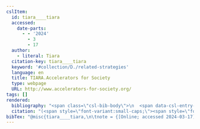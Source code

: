 ```yaml
---
cslItem:
  id: tiara____tiara
  accessed:
    date-parts:
      - - '2024'
        - 3
        - 17
  author:
    - literal: Tiara
  citation-key: tiara____tiara
  keyword: '#collection/D./related-strategies'
  language: en
  title: TIARA.Accelerators for Society
  type: webpage
  URL: http://www.accelerators-for-society.org/
tags: []
rendered:
  bibliography: "<span class=\"csl-bib-body\">\n  <span data-csl-entry-id=\"tiara____tiara\" class=\"csl-entry\"><span class='author-bib'>Tiara</span>. <span class='date-bib'>(o.\_J.)</span>. <span class='title'><b><i>TIARA.Accelerators for Society</i></b></span>. <span class='URL'>Abgerufen 17. März 2024, von <a href='http://www.accelerators-for-society.org/'>LINK</a></span></span>\n</span>"
  citation: "(<span style=\"font-variant:small-caps;\"><span style=\"font-variant:small-caps;\">Tiara</span></span>, o.\_J.)"
bibTex: "@misc{tiara____tiara,\n\tnote = {[Online; accessed 2024-03-17]},\n\tauthor = {{Tiara}},\n\ttitle = {TIARA.{Accelerators} for {Society}},\n\turl = {http://www.accelerators-for-society.org/},\n\thowpublished = {http://www.accelerators-for-society.org/},\n}\n\n"
---
```


